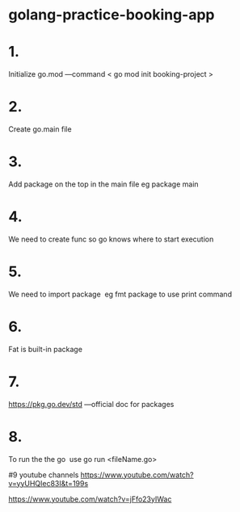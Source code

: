 # golang-practice-booking-app

# 1. 
Initialize go.mod  —command < go mod init booking-project >
# 2. 
Create go.main file
# 3. 
Add package on the top in the main file eg package main
# 4.
We need to create func so go knows where to start execution 
# 5.
We need to import package  eg fmt package to use print command 
# 6.
Fat is built-in package
# 7.
https://pkg.go.dev/std —official doc for packages
# 8. 
To run the the go  use go run <fileName.go>

#9 youtube channels 
https://www.youtube.com/watch?v=yyUHQIec83I&t=199s

https://www.youtube.com/watch?v=jFfo23yIWac
